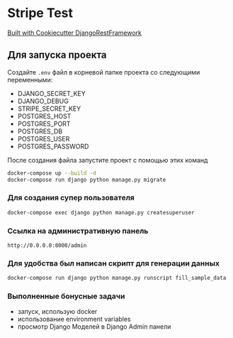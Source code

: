 # Stripe Test

[Built with Cookiecutter DjangoRestFramework](https://github.com/PC-Nazarka/cookiecutter-django-rest-framework/)

## Для запуска проекта

Создайте ```.env``` файл в корневой папке проекта со следующими переменными:
- DJANGO_SECRET_KEY
- DJANGO_DEBUG
- STRIPE_SECRET_KEY
- POSTGRES_HOST
- POSTGRES_PORT
- POSTGRES_DB
- POSTGRES_USER
- POSTGRES_PASSWORD

После создания файла запустите проект с помощью этих команд

```bash
docker-compose up --build -d
docker-compose run django python manage.py migrate
```

### Для создания супер пользователя

```bash
docker-compose exec django python manage.py createsuperuser
```

### Ссылка на административную панель

```http://0.0.0.0:8000/admin```

### Для удобства был написан скрипт для генерации данных

```bash
docker-compose run django python manage.py runscript fill_sample_data
```

### Выполненные бонусные задачи

- запуск, использую docker
- использование environment variables
- просмотр Django Моделей в Django Admin панели
